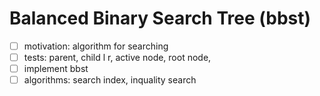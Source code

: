 # Balanced Binary Search Tree (bbst)

- [ ] motivation: algorithm for searching
- [ ] tests: parent, child l r, active node, root node, 
- [ ] implement bbst
- [ ] algorithms: search index, inquality search